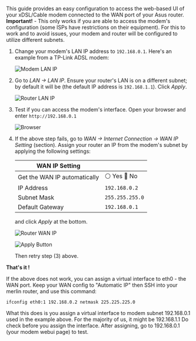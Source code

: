 This guide provides an easy configuration to access the web-based UI of your
xDSL/Cable modem connected to the WAN port of your Asus router. **Important!** -
This only works if you are able to access the modem's configuration (some ISPs
have restrictions on their equipment). For this to work and to avoid issues,
your modem and router will be configured to utilize different subnets.

1. Change your modem's LAN IP address to `192.168.0.1`. Here's an example from a
   TP-Link ADSL modem:
   
   ![Modem LAN IP](https://i.postimg.cc/g0YZWPpf/Captura-47.png)
   
2. Go to _LAN -> LAN IP_. Ensure your router's LAN is on a different subnet; by
   default it will be (the default IP address is `192.168.1.1`). Click _Apply_.
   
   ![Router LAN IP](https://i.postimg.cc/zDBZRkv3/Captura-48.png)
   
3. Test if you can access the modem's interface. Open your browser and enter
   `http://192.168.0.1`
   
   ![Browser](https://i.postimg.cc/rFcRJHCX/Captura-50.png)

4. If the above step fails, go to _WAN -> Internet Connection -> WAN IP Setting_
   (section). Assign your router an IP from the modem's subnet by applying the 
   following settings:

   | WAN IP Setting               |                 |
   | ---------------------------- | --------------- |   
   | Get the WAN IP automatically | ⚪️ Yes 🔘 No    |
   | IP Address                   | `192.168.0.2`   |
   | Subnet Mask                  | `255.255.255.0` |
   | Default Gateway              | `192.168.0.1`   |

   and click _Apply_ at the bottom.
   
   ![Router WAN IP](https://i.postimg.cc/XJrLkTG4/Captura-49.png)
   
   ![Apply Button](https://i.postimg.cc/90wM7mLJ/Captura-48.png)
   
   Then retry step (3) above.

**That's it !**

If the above does not work, you can assign a virtual interface to eth0 - the WAN port. Keep your WAN config to "Automatic IP" then SSH into your merlin router, and use this command:

``` ifconfig eth0:1 192.168.0.2 netmask 225.225.225.0 ```

What this does is you assign a virtual interface to modem subnet 192.168.0.1 used in the example above. For the majority of us, it might be 192.168.1.1
Do check before you assign the interface. After assigning, go to 192.168.0.1 (your modem webui page) to test.